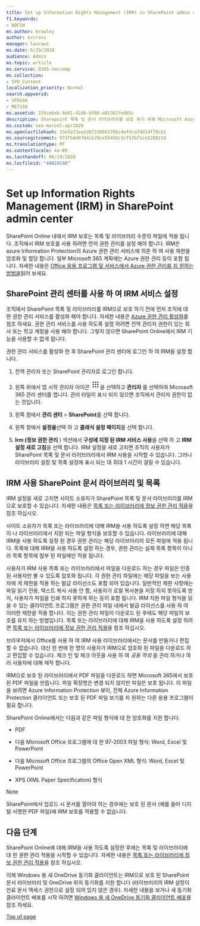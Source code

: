 ```yaml
---
title: Set up Information Rights Management (IRM) in SharePoint admin center
f1.keywords:
- NOCSH
ms.author: krowley
author: kccross
manager: laurawi
ms.date: 6/29/2018
audience: Admin
ms.topic: article
ms.service: O365-seccomp
ms.collection:
- SPO_Content
localization_priority: Normal
search.appverid:
- SPO160
- MET150
ms.assetid: 239ce6eb-4e81-42db-bf86-a01362fed65c
description: Sharepoint 목록 및 문서 라이브러리를 보호 하기 위해 Microsoft Azure Active Directory RMS (권한 관리 서비스)를 통해 SharePoint Online IRM을 사용 하는 방법을 알아봅니다.
ms.custom: seo-marvel-apr2020
ms.openlocfilehash: 33e5a72ea1d0733656379bc4efdca7dd14f78cb1
ms.sourcegitcommit: 973f5449784cb70ce5545bc3cf57bf1ce5209218
ms.translationtype: MT
ms.contentlocale: ko-KR
ms.lasthandoff: 06/19/2020
ms.locfileid: "44819198"
---
```

# <a name="set-up-information-rights-management-irm-in-sharepoint-admin-center"></a>Set up Information Rights Management (IRM) in SharePoint admin center

SharePoint Online 내에서 IRM 보호는 목록 및 라이브러리 수준의 파일에 적용 됩니다. 조직에서 IRM 보호를 사용 하려면 먼저 권한 관리를 설정 해야 합니다. IRM은 azure Information Protection의 Azure 권한 관리 서비스에 의존 하 여 사용 제한을 암호화 및 할당 합니다. 일부 Microsoft 365 계획에는 Azure 권한 관리 등이 포함 됩니다. 자세한 내용은 [Office 응용 프로그램 및 서비스에서 Azure 권한 관리를 지 원하는 방법을](https://docs.microsoft.com/azure/information-protection/understand-explore/office-apps-services-support)읽어 보세요.
  
## <a name="turn-on-irm-service-using-sharepoint-admin-center"></a>SharePoint 관리 센터를 사용 하 여 IRM 서비스 설정

조직에서 SharePoint 목록 및 라이브러리를 IRM으로 보호 하기 전에 먼저 조직에 대 한 권한 관리 서비스를 활성화 해야 합니다. 자세한 내용은 [Azure 권한 관리 활성화](https://docs.microsoft.com/information-protection/deploy-use/activate-service)를 참조 하세요. 권한 관리 서비스를 사용 하도록 설정 하려면 전역 관리자 권한이 있는 회사 또는 학교 계정을 사용 해야 합니다. 그렇지 않으면 SharePoint Online에서 IRM 기능을 사용할 수 없게 됩니다.
  
권한 관리 서비스를 활성화 한 후 SharePoint 관리 센터에 로그인 하 여 IRM을 설정 합니다.
  
1. 전역 관리자 또는 SharePoint 관리자로 로그인 합니다.
    
2. 왼쪽 위에서 앱 시작 관리자 아이콘 ![The app launcher icon in Office 365](../media/e5aee650-c566-4100-aaad-4cc2355d909f.png)을 선택하고 **관리자** 를 선택하여 Microsoft 365 관리 센터를 엽니다. 관리 타일이 표시 되지 않으면 조직에서 관리자 권한이 없는 것입니다. 
    
3. 왼쪽 창에서 **관리 센터** \> **SharePoint**를 선택 합니다.
    
4. 왼쪽 창에서 **설정을**선택 하 고 **클래식 설정 페이지**를 선택 합니다.
    
5. **Irm (정보 권한 관리** ) 섹션에서 **구성에 지정 된 IRM 서비스 사용**을 선택 하 고 **IRM 설정 새로 고침**을 선택 합니다. IRM 설정을 새로 고치면 조직의 사용자가 SharePoint 목록 및 문서 라이브러리에서 IRM 사용을 시작할 수 있습니다. 그러나 라이브러리 설정 및 목록 설정에 표시 되는 데 최대 1 시간이 걸릴 수 있습니다.
    
## <a name="irm-enable-sharepoint-document-libraries-and-lists"></a>IRM 사용 SharePoint 문서 라이브러리 및 목록
<a name="__toc220831191"> </a>

IRM 설정을 새로 고치면 사이트 소유자가 SharePoint 목록 및 문서 라이브러리를 IRM으로 보호할 수 있습니다. 자세한 내용은 [목록 또는 라이브러리에 정보 권한 관리 적용](apply-irm-to-a-list-or-library.md)을 참조 하십시오.
  
사이트 소유자가 목록 또는 라이브러리에 대해 IRM을 사용 하도록 설정 하면 해당 목록이 나 라이브러리에서 지원 되는 파일 형식을 보호할 수 있습니다. 라이브러리에 대해 IRM을 사용 하도록 설정 된 경우 권한 관리는 해당 라이브러리의 모든 파일에 적용 됩니다. 목록에 대해 IRM을 사용 하도록 설정 하는 경우, 권한 관리는 실제 목록 항목이 아니라 목록 항목에 첨부 된 파일에만 적용 됩니다.
  
사용자가 IRM 사용 목록 또는 라이브러리에서 파일을 다운로드 하는 경우 파일은 인증 된 사용자만 볼 수 있도록 암호화 됩니다. 각 권한 관리 파일에는 해당 파일을 보는 사용자에 게 제한을 적용 하는 발급 라이선스도 포함 되어 있습니다. 일반적인 제한 사항에는 파일 읽기 전용, 텍스트 복사 사용 안 함, 사용자가 로컬 복사본을 저장 하지 못하도록 방지, 사용자가 파일을 인쇄 하지 못하게 하는 등이 포함 됩니다. IRM 지원 파일 형식을 읽을 수 있는 클라이언트 프로그램은 권한 관리 파일 내에서 발급 라이선스를 사용 하 여 이러한 제한을 적용 합니다. 이는 권한 관리 파일이 다운로드 된 후에도 해당 파일의 보호를 유지 하는 방법입니다. 목록 또는 라이브러리에 대해 IRM을 사용 하도록 설정 하려면 [목록 또는 라이브러리에 정보 권한 관리 적용](apply-irm-to-a-list-or-library.md)을 참조 하십시오.
  
브라우저에서 Office를 사용 하 여 IRM 사용 라이브러리에서는 문서를 만들거나 편집할 수 없습니다. 대신 한 번에 한 명의 사용자가 IRM으로 암호화 된 파일을 다운로드 하 고 편집할 수 있습니다. 체크 인 및 체크 아웃을 사용 하 여 *공동 작성* 을 관리 하거나 여러 사용자에 대해 제작 합니다. 
  
IRM으로 보호 된 라이브러리에서 PDF 파일을 다운로드 하면 Microsoft 365에서 보호 된 PDF 파일을 만듭니다. 파일 확장명은 변경 되지 않지만 파일은 보호 됩니다. 이 파일을 보려면 Azure Information Protection 뷰어, 전체 Azure Information Protection 클라이언트 또는 보호 된 PDF 파일 보기를 지 원하는 다른 응용 프로그램이 필요 합니다. 
  
SharePoint Online에서는 다음과 같은 파일 형식에 대 한 암호화를 지원 합니다.
  
- PDF
    
- 다음 Microsoft Office 프로그램에 대 한 97-2003 파일 형식: Word, Excel 및 PowerPoint
    
- 다음 Microsoft Office 프로그램의 Office Open XML 형식: Word, Excel 및 PowerPoint
    
- XPS (XML Paper Specification) 형식
 
> [!NOTE]
> SharePoint에서 업로드 시 문서를 열어야 하는 경우에는 보호 된 문서 (예를 들어 디지털 서명한 PDF 파일)에 IRM 보호를 적용할 수 없습니다. 

## <a name="next-steps"></a>다음 단계
<a name="__toc220831191"> </a>

SharePoint Online에 대해 IRM을 사용 하도록 설정한 후에는 목록 및 라이브러리에 대 한 권한 관리 적용을 시작할 수 있습니다. 자세한 내용은 [목록 또는 라이브러리에 정보 권한 관리 적용](apply-irm-to-a-list-or-library.md)을 참조 하십시오.
  
이제 Windows 용 새 OneDrive 동기화 클라이언트는 IRM으로 보호 된 SharePoint 문서 라이브러리 및 OneDrive 위치 동기화를 지원 합니다 (라이브러리의 IRM 설정이 만료 문서 액세스 권한으로 설정 되어 있지 않은 경우). 자세한 내용을 보거나 새 동기화 클라이언트 배포를 시작 하려면 [Windows 용 새 OneDrive 동기화 클라이언트 배포](https://docs.microsoft.com/onedrive/deploy-on-windows)를 참조 하세요.
  
[Top of page](set-up-irm-in-sp-admin-center.md)
